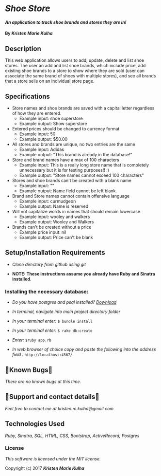 # _Shoe Store_

#### _An application to track shoe brands and stores they are in!_

#### By _**Kristen Marie Kulha**_

## Description

This web application allows users to add, update, delete and list shoe stores. The user an add and list shoe brands, which include price, add existing shoe brands to a store to show where they are sold (user can associate the same brand of shoes with multiple stores), and see all brands that a store sells on an individual store page.

## Specifications
* Store names and shoe brands are saved with a capital letter regardless of how they are entered.
  * Example input: shoe superstore
  * Example output: Show superstore
* Entered prices should be changed to currency format
  * Example input: 50
  * Example output: $50.00
* All stores and brands are unique, no two entries are the same
  * Example input: Adidas
  * Example output: "This brand is already in the database!"
* Store and brand names have a max of 100 characters
  * Example input: This is a really long store name that is completely unnecessary but it is for testing purposes!! :)
  * Example output: "Store names cannot exceed 100 characters"
* Stores and shoe brands can't be created with a blank name
  * Example input: ""
  * Example output: Name field cannot be left blank.
* Brand and Store names cannot contain offensive language
  * Example input: curmudgeon
  * Example output: Name is reserved
* Will not capitalize words in names that should remain lowercase.
  * Example input: wooley and walkers
  * Example output: Wooley and Walkers
* Brands can't be created without a price
  * Example price input: nil
  * Example output: Price can't be blank

## Setup/Installation Requirements

* _Clone directory from github using git_

* __NOTE: These instructions assume you already have Ruby and Sinatra installed.__

### Installing the necessary database:

* _Do you have postgres and psql installed? [Download](https://www.postgresql.org/download/)_

* _In terminal, navigate into main project directory folder_

* _In your terminal enter:_ ``` $ bundle install ```

* _In your terminal enter:_ ``` $ rake db:create ```

* _Enter:_ ```$ruby app.rb```

* _In web browser of choice copy and paste the following into the address field :_ ```http://localhost:4567/```


## 🐛Known Bugs🐛

_There are no known bugs at this time._

## 📧Support and contact details📧

_Feel free to contact me at kristen.m.kulha@gmail.com_

## Technologies Used

_Ruby, Sinatra, SQL, HTML, CSS, Bootstrap, ActiveRecord, Postgres_

### License

*This software is licensed under the MIT license.*

Copyright (c) 2017 **_Kristen Marie Kulha_**
